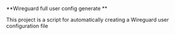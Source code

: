 **Wireguard full user config generate **

This project is a script for automatically creating a Wireguard user configuration file
